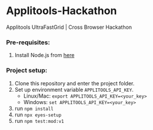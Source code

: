# Applitools-Hackathon
Applitools UltraFastGrid | Cross Browser Hackathon

### Pre-requisites:
1. Install Node.js from [here](https://nodejs.org/en/)

### Project setup:
1. Clone this repository and enter the project folder.
2. Set up environment variable `APPLITOOLS_API_KEY`.
   * Linux/Mac: `export APPLITOOLS_API_KEY=<your_key>`
   * Windows: `set APPLITOOLS_API_KEY=<your_key>`
4. run `npm install`
5. run `npx eyes-setup`
6. run `npm test:mod:v1`